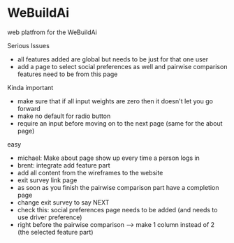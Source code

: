 # WeBuildAi
web platfrom for the WeBuildAi

Serious Issues
- all features added are global but needs to be just for that one user
- add a page to select social preferences as well and pairwise comparison features need to be from this page

Kinda important
- make sure that if all input weights are zero then it doesn't let you go forward
- make no default for radio button 
- require an input before moving on to the next page (same for the about page)

easy
- michael: Make about page show up every time a person logs in
- brent: integrate add feature part
- add all content from the wireframes to the website
- exit survey link page
- as soon as you finish the pairwise comparison part have a completion page
- change exit survey to say NEXT
- check this: social preferences page needs to be added (and needs to use driver preference)
- right before the pairwise comparison --> make 1 column instead of 2 (the selected feature part)
